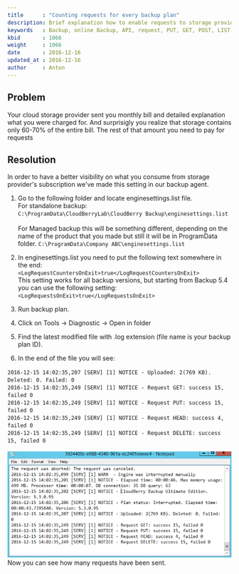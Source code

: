 ```yaml
---
title      : "Counting requests for every backup plan"
description: Brief explanation how to enable requests to storage provider calculation for every backup plan to assess your spending other than storage
keywords   : Backup, online Backup, API, request, PUT, GET, POST, LIST
kbid       : 1066
weight     : 1066
date       : 2016-12-16
updated_at : 2016-12-16
author     : Anton
---
```

## Problem
Your cloud storage provider sent you monthly bill and detailed explanation what you were charged for.
And surprisigly you realize that storage contains only 60-70% of the entire bill. The rest of that amount you need to pay for requests


## Resolution
In order to have a better visibility on what you consume from storage provider's subscription we've made this setting in our backup agent.<br>

1. Go to the following folder and locate enginesettings.list file.<br>
For standalone backup:<br>
`C:\ProgramData\CloudBerryLab\CloudBerry Backup\enginesettings.list`
<br><br>For Managed backup this will be something different, depending on the name of the product that you made but still it will be in ProgramData folder.
`C:\ProgramData\Company ABC\enginesettings.list`


2. In enginesettings.list you need to put the following text somewhere in the end:<br>
`<LogRequestCountersOnExit>true</LogRequestCountersOnExit>`
<br>This setting works for all backup versions, but starting from Backup 5.4 you can use the following setting:<br>
`<LogRequestsOnExit>true</LogRequestsOnExit>`

3. Run backup plan.

4. Click on Tools -> Diagnostic -> Open in folder

5. Find the latest modified file with .log extension (file name is your backup plan ID).

6. In the end of the file you will see:

`2016-12-15 14:02:35,207 [SERV] [1] NOTICE - Uploaded: 2(769 KB). Deleted: 0. Failed: 0`<br>
`2016-12-15 14:02:35,249 [SERV] [1] NOTICE - Request GET: success 15, failed 0`<br>
`2016-12-15 14:02:35,249 [SERV] [1] NOTICE - Request PUT: success 15, failed 0`<br>
`2016-12-15 14:02:35,249 [SERV] [1] NOTICE - Request HEAD: success 4, failed 0`<br>
`2016-12-15 14:02:35,249 [SERV] [1] NOTICE - Request DELETE: success 15, failed 0`
<br><br>
![](/images/kb1066/backuplog.png)
<br>
Now you can see how many requests have been sent.
